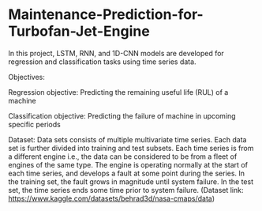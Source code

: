 # Maintenance-Prediction-for-Turbofan-Jet-Engine

In this project, LSTM, RNN, and 1D-CNN models are developed for regression and classification tasks using time series data. 

Objectives:

Regression objective: Predicting the remaining useful life (RUL) of a machine

Classification objective: Predicting the failure of machine in upcoming specific periods

Dataset:
Data sets consists of multiple multivariate time series. Each data set is further divided into training and test subsets. Each time series is from a different engine i.e., the data can be considered to be from a fleet of engines of the same type.
The engine is operating normally at the start of each time series, and develops a fault at some point during the series. In the training set, the fault grows in magnitude until system failure. In the test set, the time series ends some time prior to system failure.
(Dataset link: https://www.kaggle.com/datasets/behrad3d/nasa-cmaps/data)
